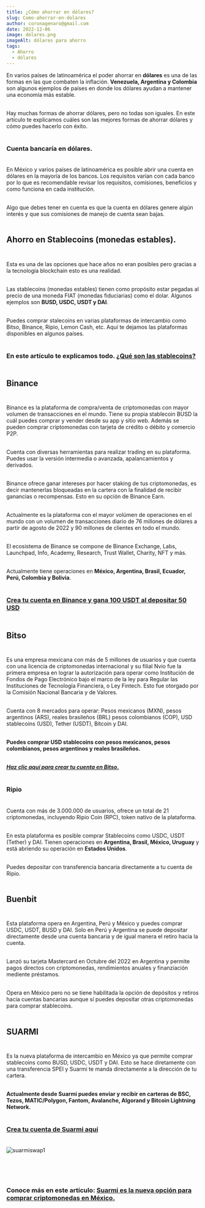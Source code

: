 ```yaml
---
title: ¿Cómo ahorrar en dólares?
slug: Como-ahorrar-en-dolares
author: coronagenaro@gmail.com
date: 2022-12-06
image: dolares.png
imageAlt: dólares para ahorro
tags:
  - Ahorro
  - dólares
---
```

E﻿n varios países de latinoamérica el poder ahorrar en **dólares** es una de las formas en las que combaten la inflación. **Venezuela, Argentina y Colombia** son algunos ejemplos de países en donde los dólares ayudan a mantener una economía más estable.<br/><br/>

Hay muchas formas de ahorrar dólares, pero no todas son iguales. En este artículo te explicamos cuáles son las mejores formas de ahorrar dólares y cómo puedes hacerlo con éxito.<br/><br/>

### **Cuenta bancaría en dólares.**<br/><br/>

E﻿n México y varios países de latinoamérica es posible abrir una cuenta en dólares en la mayoría de los bancos. Los requisitos varían con cada banco por lo que es recomendable revisar los requisitos, comisiones, beneficios y como funciona en cada institución.<br/><br/>

Algo que debes tener en cuenta es que la cuenta en dólares genere algún interés y que sus comisiones de manejo de cuenta sean bajas.<br/><br/>

## **A﻿horro en Stablecoins (monedas estables).** <br/><br/>

E﻿sta es una de las opciones que hace años no eran posibles pero gracias a la tecnología blockchain esto es una realidad.<br/><br/>

L﻿as stablecoins (monedas estables) tienen como propósito estar pegadas al precio de una moneda FIAT (monedas fiduciarias) como el dolar. Algunos ejemplos son **BUSD, USDC, USDT y DAI**. <br/><br/>

P﻿uedes comprar stalecoins en varias plataformas de intercambio como Bitso, Binance, Ripio, Lemon Cash, etc. Aquí te dejamos las plataformas disponibles en algunos países.<br/><br/>

### **E﻿n este artículo te explicamos todo. [¿Qué son las stablecoins?](https://www.oasisfinanciero.mx/blog/2022-10-15/que-son-las-stablecoins/)**<br/><br/>

## **B﻿inance**<br/><br/>

Binance es la plataforma de compra/venta de criptomonedas con mayor volumen de transacciones en el mundo. Tiene su propia stablecoin BUSD la cuál puedes comprar y vender desde su app y sitio web. Además se pueden comprar criptomonedas con tarjeta de crédito o débito y comercio P2P.<br/><br/>

Cuenta con diversas herramientas para realizar trading en su plataforma. Puedes usar la versión intermedia o avanzada, apalancamientos y derivados. <br/><br/>

Binance ofrece ganar intereses por hacer staking de tus criptomonedas, es decir mantenerlas bloqueadas en la cartera con la finalidad de recibir ganancias o recompensas. Esto en su opción de Binance Earn. <br/><br/>

Actualmente es la plataforma con el mayor volúmen de operaciones en el mundo con un volumen de transacciones diario de 76 millones de dólares a partir de agosto de 2022 y 90 millones de clientes en todo el mundo.<br/><br/>

El ecosistema de Binance se compone de Binance Exchange, Labs, Launchpad, Info, Academy, Research, Trust Wallet, Charity, NFT y más.<br/><br/>

A﻿ctualmente tiene operaciones en **México, Argentina, Brasil, Ecuador, Perú, Colombia y Bolivia**.<br/><br/>

### **[C﻿rea tu cuenta en Binance y gana 100 USDT al depositar 50 USD](https://www.binance.com/en/activity/referral-entry/CPA?fromActivityPage=true&ref=CPA_00ENPN26FP)**<br/><br/>

## **B﻿itso**<br/><br/>

Es una empresa mexicana con más de 5 millones de usuarios y que cuenta con una licencia de criptomonedas internacional y su filial Nvio fue la primera empresa en lograr la autorización para operar como Institución de Fondos de Pago Electrónico bajo el marco de la ley para Regular las Instituciones de Tecnología Financiera, o Ley Fintech. Esto fue otorgado por la Comisión Nacional Bancaria y de Valores. <br/><br/>

Cuenta con 8 mercados para operar: Pesos mexicanos (MXN), pesos argentinos (ARS), reales brasileños (BRL) pesos colombianos (COP), USD stablecoins (USD), Tether (USDT), Bitcoin y DAI. <br/><br/>

**P﻿uedes comprar USD stablecoins con pesos mexicanos, pesos colombianos, pesos argentinos y reales brasileños.**<br/><br/>

***[Haz clic aquí para crear tu cuenta en Bitso.](https://bitso.com/register?ref=lzgl)*** <br/><br/>

### **R﻿ipio**<br/><br/>

Cuenta con más de 3.000.000 de usuarios, ofrece un total de 21 criptomonedas, incluyendo Ripio Coin (RPC), token nativo de la plataforma.<br/><br/>

E﻿n esta plataforma es posible comprar Stablecoins como USDC, USDT (Tether) y DAI. Tienen operaciones en **Argentina, Brasil, México, Uruguay** y está abriendo su operación en **Estados Unidos**.<br/><br/>

P﻿uedes depositar con transferencia bancaria directamente a tu cuenta de Ripio.<br/><br/>

## **B﻿uenbit**<br/><br/>

E﻿sta plataforma opera en Argentina, Perú y México y puedes comprar USDC, USDT, BUSD y DAI. Solo en Perú y Argentina se puede depositar directamente desde una cuenta bancaria y de igual manera el retiro hacia la cuenta.<br/><br/>

L﻿anzó su tarjeta Mastercard en Octubre del 2022 en Argentina y permite pagos directos con criptomonedas, rendimientos anuales y finanziación mediente préstamos.<br/><br/>

O﻿pera en México pero no se tiene habilitada la opción de depósitos y retiros hacia cuentas bancarias aunque sí puedes depositar otras criptomonedas para comprar stablecoins.<br/><br/>

## **S﻿UARMI**<br/><br/>

E﻿s la nueva plataforma de intercambio en México ya que permite comprar stablecoins como BUSD, USDC, USDT y DAI. Esto se hace diretamente con una transferencia SPEI y Suarmi te manda directamente a la dirección de tu cartera.<br/><br/>

**A﻿ctualmente desde Suarmi puedes enviar y recibir en carteras de BSC, Tezos, MATIC/Polygon, Fantom, Avalanche, Algorand y Bitcoin Lightning Network.**<br/><br/>

### **[C﻿rea tu cuenta de Suarmi aquí](https://www.suarmi.com/index)**<br/><br/>

![suarmiswap1](https://www.oasisfinanciero.mx/static/6897a9fe384700f659e9e7ac28a6a18c/fce5f/suarmiswap1.jpg "suarmiswap1")

### <br/><br/>

### C﻿onoce más en este artículo: **[Suarmi es la nueva opción para comprar criptomonedas en México.](https://www.oasisfinanciero.mx/blog/2022-12-01/suarmi-es-la-nueva-opcion-para-comprar-criptomonedas-en-mexico/)**

[](https://www.oasisfinanciero.mx/blog/2022-12-01/suarmi-es-la-nueva-opcion-para-comprar-criptomonedas-en-mexico/)<!--EndFragment-->